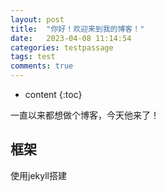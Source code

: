 ```yaml
---
layout: post
title:  "你好！欢迎来到我的博客！"
date:   2023-04-08 11:14:54
categories: testpassage
tags: test
comments: true
---
```



* content
{:toc}

一直以来都想做个博客，今天他来了！




## 框架

使用jekyll搭建